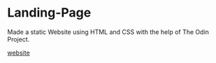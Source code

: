 # Landing-Page

Made a static Website using HTML and CSS with the help of The Odin Project.

[website](https://acodein.github.io/Landing-Page/)
